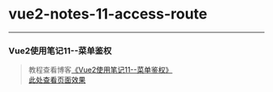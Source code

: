 # vue2-notes-11-access-route     
---
### Vue2使用笔记11--菜单鉴权               

> 教程查看博客[《Vue2使用笔记11--菜单鉴权》](https://godbasin.github.io/2018/01/07/vue2-notes-11-access-menu/)           
> [此处查看页面效果](http://ofyya1gfg.bkt.clouddn.com/11-access-route/index.html#/app/add/service)
